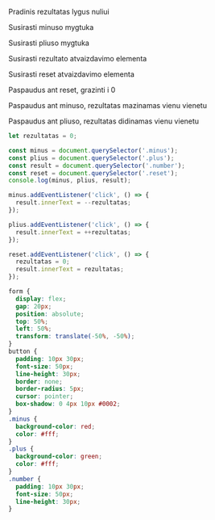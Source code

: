 Pradinis rezultatas lygus nuliui

Susirasti minuso mygtuka

Susirasti pliuso mygtuka

Susirasti rezultato atvaizdavimo elementa

Susirasti reset atvaizdavimo elementa

Paspaudus ant reset, grazinti i 0

Paspaudus ant minuso, rezultatas mazinamas vienu vienetu

Paspaudus ant pliuso, rezultatas didinamas vienu vienetu

```js
let rezultatas = 0;

const minus = document.querySelector('.minus');
const plius = document.querySelector('.plus');
const result = document.querySelector('.number');
const reset = document.querySelector('.reset');
console.log(minus, plius, result);

minus.addEventListener('click', () => {
  result.innerText = --rezultatas;
});

plius.addEventListener('click', () => {
  result.innerText = ++rezultatas;
});

reset.addEventListener('click', () => {
  rezultatas = 0;
  result.innerText = rezultatas;
});
```

```css
form {
  display: flex;
  gap: 20px;
  position: absolute;
  top: 50%;
  left: 50%;
  transform: translate(-50%, -50%);
}
button {
  padding: 10px 30px;
  font-size: 50px;
  line-height: 30px;
  border: none;
  border-radius: 5px;
  cursor: pointer;
  box-shadow: 0 4px 10px #0002;
}
.minus {
  background-color: red;
  color: #fff;
}
.plus {
  background-color: green;
  color: #fff;
}
.number {
  padding: 10px 30px;
  font-size: 50px;
  line-height: 30px;
}
```
